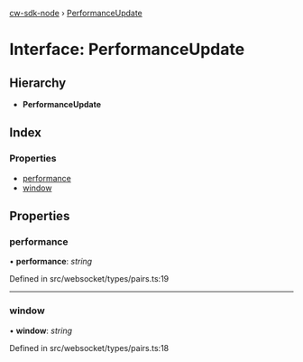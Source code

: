 [cw-sdk-node](../README.md) › [PerformanceUpdate](performanceupdate.md)

# Interface: PerformanceUpdate

## Hierarchy

* **PerformanceUpdate**

## Index

### Properties

* [performance](performanceupdate.md#performance)
* [window](performanceupdate.md#window)

## Properties

###  performance

• **performance**: *string*

Defined in src/websocket/types/pairs.ts:19

___

###  window

• **window**: *string*

Defined in src/websocket/types/pairs.ts:18
